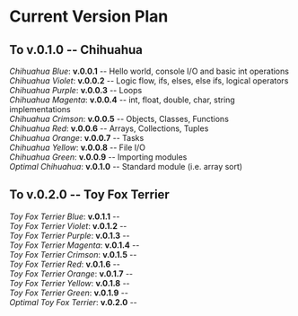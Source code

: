 # Current Version Plan
## To v.0.1.0 -- Chihuahua
*Chihuahua Blue*: **v.0.0.1** -- Hello world, console I/O and basic int operations  
*Chihuahua Violet*: **v.0.0.2** -- Logic flow, ifs, elses, else ifs, logical operators  
*Chihuahua Purple*: **v.0.0.3** -- Loops  
*Chihuahua Magenta*: **v.0.0.4** -- int, float, double, char, string implementations  
*Chihuahua Crimson*: **v.0.0.5** -- Objects, Classes, Functions  
*Chihuahua Red*: **v.0.0.6** -- Arrays, Collections, Tuples  
*Chihuahua Orange*: **v.0.0.7** -- Tasks  
*Chihuahua Yellow*: **v.0.0.8** -- File I/O  
*Chihuahua Green*: **v.0.0.9** -- Importing modules  
*Optimal Chihuahua*: **v.0.1.0** -- Standard module (i.e. array sort)  

## To v.0.2.0 -- Toy Fox Terrier
*Toy Fox Terrier Blue*: **v.0.1.1** --   
*Toy Fox Terrier Violet*: **v.0.1.2** --   
*Toy Fox Terrier Purple*: **v.0.1.3** --   
*Toy Fox Terrier Magenta*: **v.0.1.4** --   
*Toy Fox Terrier Crimson*: **v.0.1.5** --   
*Toy Fox Terrier Red*: **v.0.1.6** --   
*Toy Fox Terrier Orange*: **v.0.1.7** --   
*Toy Fox Terrier Yellow*: **v.0.1.8** --   
*Toy Fox Terrier Green*: **v.0.1.9** --   
*Optimal Toy Fox Terrier*: **v.0.2.0** --   

